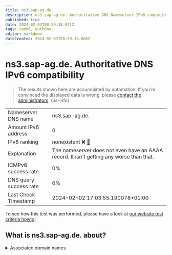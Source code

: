 ```yaml
---
title: ns3.sap-ag.de.
description: ns3.sap-ag.de. Authoritative DNS Nameserver IPv6 compatibility
published: true
date: 2024-02-03T00:59:38.071Z
tags: rank6, authdns
editor: markdown
dateCreated: 2024-02-03T00:59:36.886Z
---
```


# ns3.sap-ag.de. Authoritative DNS IPv6 compatibility

> The results shown here are accumulated by automation. If you're convinced the displayed data is wrong, please [contact the administrators](/howto/chat). 
{.is-info}




|   |   |
| - | - |
| Nameserver DNS name | ns3.sap-ag.de.
| Amount IPv6 address | 0
| IPv6 ranking | nonexistent :x: [🔗](/howto/ranking) |
| Explanation | The nameserver does not even have an AAAA record. It isn't getting any worse than that. |
| ICMPv6 success rate | 0%|
| DNS query success rate | 0% |
| Last Check Timestamp | 2024-02-02 17:03:55.190078+01:00 |

To see how this test was performed, please have a look at [our website test criteria howto](/howto/testcriteria/authdns)!


## What is ns3.sap-ag.de. about?






<details>
<summary>Associated domain names</summary>

www.sap.com

</details>
